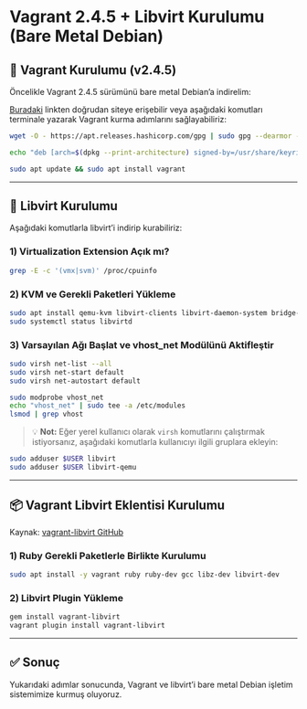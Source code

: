 # Vagrant 2.4.5 + Libvirt Kurulumu (Bare Metal Debian)

## 🔧 Vagrant Kurulumu (v2.4.5)

Öncelikle Vagrant 2.4.5 sürümünü bare metal Debian’a indirelim:

[Buradaki](https://developer.hashicorp.com/vagrant/install) linkten doğrudan siteye erişebilir veya aşağıdaki komutları terminale yazarak Vagrant kurma adımlarını sağlayabiliriz:

```bash
wget -O - https://apt.releases.hashicorp.com/gpg | sudo gpg --dearmor -o /usr/share/keyrings/hashicorp-archive-keyring.gpg

echo "deb [arch=$(dpkg --print-architecture) signed-by=/usr/share/keyrings/hashicorp-archive-keyring.gpg] https://apt.releases.hashicorp.com $(lsb_release -cs) main" | sudo tee /etc/apt/sources.list.d/hashicorp.list

sudo apt update && sudo apt install vagrant
```

---

## 🧱 Libvirt Kurulumu

Aşağıdaki komutlarla libvirt’i indirip kurabiliriz:

### 1) Virtualization Extension Açık mı?

```bash
grep -E -c '(vmx|svm)' /proc/cpuinfo
```

### 2) KVM ve Gerekli Paketleri Yükleme

```bash
sudo apt install qemu-kvm libvirt-clients libvirt-daemon-system bridge-utils virtinst libvirt-daemon virt-manager -y
sudo systemctl status libvirtd
```

### 3) Varsayılan Ağı Başlat ve vhost_net Modülünü Aktifleştir

```bash
sudo virsh net-list --all
sudo virsh net-start default
sudo virsh net-autostart default

sudo modprobe vhost_net
echo "vhost_net" | sudo tee -a /etc/modules
lsmod | grep vhost
```

> 💡 **Not:** Eğer yerel kullanıcı olarak `virsh` komutlarını çalıştırmak istiyorsanız, aşağıdaki komutlarla kullanıcıyı ilgili gruplara ekleyin:

```bash
sudo adduser $USER libvirt
sudo adduser $USER libvirt-qemu
```

---

## 📦 Vagrant Libvirt Eklentisi Kurulumu

Kaynak: [vagrant-libvirt GitHub](https://github.com/vagrant-libvirt/vagrant-libvirt/pkgs/rubygems/vagrant-libvirt/125854293)

### 1) Ruby Gerekli Paketlerle Birlikte Kurulumu

```bash
sudo apt install -y vagrant ruby ruby-dev gcc libz-dev libvirt-dev
```

### 2) Libvirt Plugin Yükleme

```bash
gem install vagrant-libvirt
vagrant plugin install vagrant-libvirt
```

---

## ✅ Sonuç

Yukarıdaki adımlar sonucunda, Vagrant ve libvirt’i bare metal Debian işletim sistemimize kurmuş oluyoruz.
